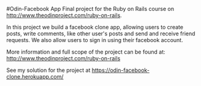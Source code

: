 #Odin-Facebook App
Final project for the Ruby on Rails course on http://www.theodinproject.com/ruby-on-rails.

In this project we build a facebook clone app, allowing users to create posts, write comments, like other user's posts and send and receive friend requests. We also allow users to sign in using their facebook account.

More information and full scope of the project can be found at: http://www.theodinproject.com/ruby-on-rails

See my solution for the project at https://odin-facebook-clone.herokuapp.com/
